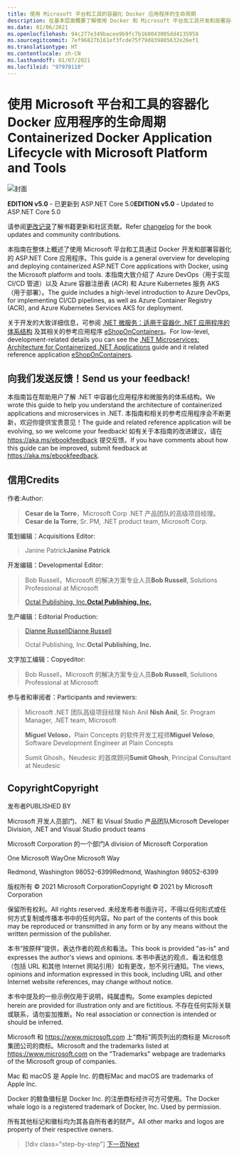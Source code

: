 ```yaml
---
title: 使用 Microsoft 平台和工具的容器化 Docker 应用程序的生命周期
description: 在基本层面概要了解使用 Docker 和 Microsoft 平台及工具开发和部署容器化应用程序的过程。
ms.date: 01/06/2021
ms.openlocfilehash: 94c277e349bacee9b9fc7b160043005dd4135958
ms.sourcegitcommit: 7ef96827b161ef3fcde75f79d839885632e26ef1
ms.translationtype: HT
ms.contentlocale: zh-CN
ms.lasthandoff: 01/07/2021
ms.locfileid: "97970110"
---
```

# <a name="containerized-docker-application-lifecycle-with-microsoft-platform-and-tools"></a><span data-ttu-id="b45da-103">使用 Microsoft 平台和工具的容器化 Docker 应用程序的生命周期</span><span class="sxs-lookup"><span data-stu-id="b45da-103">Containerized Docker Application Lifecycle with Microsoft Platform and Tools</span></span>

![封面](./media/devops-book-cover-large-we.png)

<span data-ttu-id="b45da-105">**EDITION v5.0** - 已更新到 ASP.NET Core 5.0</span><span class="sxs-lookup"><span data-stu-id="b45da-105">**EDITION v5.0** - Updated to ASP.NET Core 5.0</span></span>

<span data-ttu-id="b45da-106">请参阅[更改记录](https://aka.ms/DockerLifecycleEbookChangelog)了解书籍更新和社区贡献。</span><span class="sxs-lookup"><span data-stu-id="b45da-106">Refer [changelog](https://aka.ms/DockerLifecycleEbookChangelog) for the book updates and community contributions.</span></span>

<span data-ttu-id="b45da-107">本指南在整体上概述了使用 Microsoft 平台和工具通过 Docker 开发和部署容器化的 ASP.NET Core 应用程序。</span><span class="sxs-lookup"><span data-stu-id="b45da-107">This guide is a general overview for developing and deploying containerized ASP.NET Core applications with Docker, using the Microsoft platform and tools.</span></span> <span data-ttu-id="b45da-108">本指南大致介绍了 Azure DevOps（用于实现 CI/CD 管道）以及 Azure 容器注册表 (ACR) 和 Azure Kubernetes 服务 AKS（用于部署）。</span><span class="sxs-lookup"><span data-stu-id="b45da-108">The guide includes a high-level introduction to Azure DevOps, for implementing CI/CD pipelines, as well as Azure Container Registry (ACR), and Azure Kubernetes Services AKS for deployment.</span></span>

<span data-ttu-id="b45da-109">关于开发的大致详细信息，可参阅 [.NET 微服务：适用于容器化 .NET 应用程序的体系结构](../microservices/index.md) 及其相关的参考应用程序 [eShopOnContainers](https://github.com/dotnet-architecture/eShopOnContainers)。</span><span class="sxs-lookup"><span data-stu-id="b45da-109">For low-level, development-related details you can see the [.NET Microservices: Architecture for Containerized .NET Applications](../microservices/index.md) guide and it related reference application [eShopOnContainers](https://github.com/dotnet-architecture/eShopOnContainers).</span></span>

## <a name="send-us-your-feedback"></a><span data-ttu-id="b45da-110">向我们发送反馈！</span><span class="sxs-lookup"><span data-stu-id="b45da-110">Send us your feedback!</span></span>

<span data-ttu-id="b45da-111">本指南旨在帮助用户了解 .NET 中容器化应用程序和微服务的体系结构。</span><span class="sxs-lookup"><span data-stu-id="b45da-111">We wrote this guide to help you understand the architecture of containerized applications and microservices in .NET.</span></span> <span data-ttu-id="b45da-112">本指南和相关的参考应用程序会不断更新，欢迎你提供宝贵意见！</span><span class="sxs-lookup"><span data-stu-id="b45da-112">The guide and related reference application will be evolving, so we welcome your feedback!</span></span> <span data-ttu-id="b45da-113">如有关于本指南的改进建议，请在 <https://aka.ms/ebookfeedback> 提交反馈。</span><span class="sxs-lookup"><span data-stu-id="b45da-113">If you have comments about how this guide can be improved, submit feedback at <https://aka.ms/ebookfeedback>.</span></span>

## <a name="credits"></a><span data-ttu-id="b45da-114">信用</span><span class="sxs-lookup"><span data-stu-id="b45da-114">Credits</span></span>

<span data-ttu-id="b45da-115">作者:</span><span class="sxs-lookup"><span data-stu-id="b45da-115">Author:</span></span>

> <span data-ttu-id="b45da-116">**Cesar de la Torre**，Microsoft Corp .NET 产品团队的高级项目经理。</span><span class="sxs-lookup"><span data-stu-id="b45da-116">**Cesar de la Torre**, Sr. PM, .NET product team, Microsoft Corp.</span></span>

<span data-ttu-id="b45da-117">策划编辑：</span><span class="sxs-lookup"><span data-stu-id="b45da-117">Acquisitions Editor:</span></span>

> <span data-ttu-id="b45da-118">Janine Patrick</span><span class="sxs-lookup"><span data-stu-id="b45da-118">**Janine Patrick**</span></span>

<span data-ttu-id="b45da-119">开发编辑：</span><span class="sxs-lookup"><span data-stu-id="b45da-119">Developmental Editor:</span></span>

> <span data-ttu-id="b45da-120">Bob Russell，Microsoft 的解决方案专业人员</span><span class="sxs-lookup"><span data-stu-id="b45da-120">**Bob Russell**, Solutions Professional at Microsoft</span></span>
>
> [<span data-ttu-id="b45da-121">Octal Publishing, Inc.</span><span class="sxs-lookup"><span data-stu-id="b45da-121">**Octal Publishing, Inc.**</span></span>](http://www.octalpub.com/)

<span data-ttu-id="b45da-122">生产编辑：</span><span class="sxs-lookup"><span data-stu-id="b45da-122">Editorial Production:</span></span>

> [<span data-ttu-id="b45da-123">Dianne Russell</span><span class="sxs-lookup"><span data-stu-id="b45da-123">Dianne Russell</span></span>](http://www.octalpub.com/)
>
> <span data-ttu-id="b45da-124">Octal Publishing, Inc.</span><span class="sxs-lookup"><span data-stu-id="b45da-124">**Octal Publishing, Inc.**</span></span>

<span data-ttu-id="b45da-125">文字加工编辑：</span><span class="sxs-lookup"><span data-stu-id="b45da-125">Copyeditor:</span></span>

> <span data-ttu-id="b45da-126">Bob Russell，Microsoft 的解决方案专业人员</span><span class="sxs-lookup"><span data-stu-id="b45da-126">**Bob Russell**, Solutions Professional at Microsoft</span></span>

<span data-ttu-id="b45da-127">参与者和审阅者：</span><span class="sxs-lookup"><span data-stu-id="b45da-127">Participants and reviewers:</span></span>

> <span data-ttu-id="b45da-128">Microsoft .NET 团队高级项目经理 Nish Anil </span><span class="sxs-lookup"><span data-stu-id="b45da-128">**Nish Anil**, Sr. Program Manager, .NET team, Microsoft</span></span>
>
> <span data-ttu-id="b45da-129">**Miguel Veloso**，Plain Concepts 的软件开发工程师</span><span class="sxs-lookup"><span data-stu-id="b45da-129">**Miguel Veloso**, Software Development Engineer at Plain Concepts</span></span>
>
> <span data-ttu-id="b45da-130">Sumit Ghosh，Neudesic 的首席顾问</span><span class="sxs-lookup"><span data-stu-id="b45da-130">**Sumit Ghosh**, Principal Consultant at Neudesic</span></span>

## <a name="copyright"></a><span data-ttu-id="b45da-131">Copyright</span><span class="sxs-lookup"><span data-stu-id="b45da-131">Copyright</span></span>

<span data-ttu-id="b45da-132">发布者</span><span class="sxs-lookup"><span data-stu-id="b45da-132">PUBLISHED BY</span></span>

<span data-ttu-id="b45da-133">Microsoft 开发人员部门、.NET 和 Visual Studio 产品团队</span><span class="sxs-lookup"><span data-stu-id="b45da-133">Microsoft Developer Division, .NET and Visual Studio product teams</span></span>

<span data-ttu-id="b45da-134">Microsoft Corporation 的一个部门</span><span class="sxs-lookup"><span data-stu-id="b45da-134">A division of Microsoft Corporation</span></span>

<span data-ttu-id="b45da-135">One Microsoft Way</span><span class="sxs-lookup"><span data-stu-id="b45da-135">One Microsoft Way</span></span>

<span data-ttu-id="b45da-136">Redmond, Washington 98052-6399</span><span class="sxs-lookup"><span data-stu-id="b45da-136">Redmond, Washington 98052-6399</span></span>

<span data-ttu-id="b45da-137">版权所有 &copy; 2021 Microsoft Corporation</span><span class="sxs-lookup"><span data-stu-id="b45da-137">Copyright &copy; 2021 by Microsoft Corporation</span></span>

<span data-ttu-id="b45da-138">保留所有权利。</span><span class="sxs-lookup"><span data-stu-id="b45da-138">All rights reserved.</span></span> <span data-ttu-id="b45da-139">未经发布者书面许可，不得以任何形式或任何方式复制或传播本书中的任何内容。</span><span class="sxs-lookup"><span data-stu-id="b45da-139">No part of the contents of this book may be reproduced or transmitted in any form or by any means without the written permission of the publisher.</span></span>

<span data-ttu-id="b45da-140">本书“按原样”提供，表达作者的观点和看法。</span><span class="sxs-lookup"><span data-stu-id="b45da-140">This book is provided "as-is" and expresses the author's views and opinions.</span></span> <span data-ttu-id="b45da-141">本书中表达的观点、看法和信息（包括 URL 和其他 Internet 网站引用）如有更改，恕不另行通知。</span><span class="sxs-lookup"><span data-stu-id="b45da-141">The views, opinions and information expressed in this book, including URL and other Internet website references, may change without notice.</span></span>

<span data-ttu-id="b45da-142">本书中提及的一些示例仅用于说明，纯属虚构。</span><span class="sxs-lookup"><span data-stu-id="b45da-142">Some examples depicted herein are provided for illustration only and are fictitious.</span></span> <span data-ttu-id="b45da-143">不存在任何实际关联或联系，请勿妄加推断。</span><span class="sxs-lookup"><span data-stu-id="b45da-143">No real association or connection is intended or should be inferred.</span></span>

<span data-ttu-id="b45da-144">Microsoft 和 <https://www.microsoft.com> 上“商标”网页列出的商标是 Microsoft 集团公司的商标。</span><span class="sxs-lookup"><span data-stu-id="b45da-144">Microsoft and the trademarks listed at <https://www.microsoft.com> on the "Trademarks" webpage are trademarks of the Microsoft group of companies.</span></span>

<span data-ttu-id="b45da-145">Mac 和 macOS 是 Apple Inc. 的商标</span><span class="sxs-lookup"><span data-stu-id="b45da-145">Mac and macOS are trademarks of Apple Inc.</span></span>

<span data-ttu-id="b45da-146">Docker 的鲸鱼徽标是 Docker Inc. 的注册商标经许可方可使用。</span><span class="sxs-lookup"><span data-stu-id="b45da-146">The Docker whale logo is a registered trademark of Docker, Inc. Used by permission.</span></span>

<span data-ttu-id="b45da-147">所有其他标记和徽标均为其各自所有者的财产。</span><span class="sxs-lookup"><span data-stu-id="b45da-147">All other marks and logos are property of their respective owners.</span></span>

>[!div class="step-by-step"]
>[<span data-ttu-id="b45da-148">下一页</span><span class="sxs-lookup"><span data-stu-id="b45da-148">Next</span></span>](introduction-to-containers-and-docker.md)
